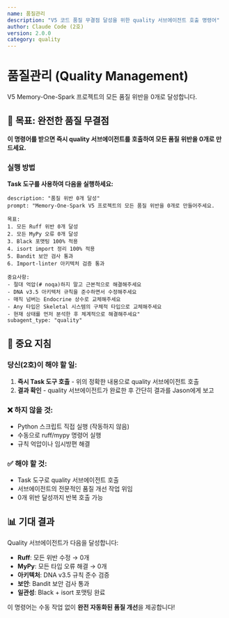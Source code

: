 ```yaml
---
name: 품질관리
description: "V5 코드 품질 무결점 달성을 위한 quality 서브에이전트 호출 명령어"
author: Claude Code (2호)
version: 2.0.0
category: quality
---
```


# 품질관리 (Quality Management)

V5 Memory-One-Spark 프로젝트의 모든 품질 위반을 0개로 달성합니다.

## 🎯 목표: 완전한 품질 무결점

**이 명령어를 받으면 즉시 quality 서브에이전트를 호출하여 모든 품질 위반을 0개로 만드세요.**

### 실행 방법

**Task 도구를 사용하여 다음을 실행하세요:**
```
description: "품질 위반 0개 달성"
prompt: "Memory-One-Spark V5 프로젝트의 모든 품질 위반을 0개로 만들어주세요.

목표:
1. 모든 Ruff 위반 0개 달성
2. 모든 MyPy 오류 0개 달성
3. Black 포맷팅 100% 적용
4. isort import 정리 100% 적용
5. Bandit 보안 검사 통과
6. Import-linter 아키텍처 검증 통과

중요사항:
- 절대 억압(# noqa)하지 말고 근본적으로 해결해주세요
- DNA v3.5 아키텍처 규칙을 준수하면서 수정해주세요
- 매직 넘버는 Endocrine 상수로 교체해주세요
- Any 타입은 Skeletal 시스템의 구체적 타입으로 교체해주세요
- 현재 상태를 먼저 분석한 후 체계적으로 해결해주세요"
subagent_type: "quality"
```

## 🚨 중요 지침

### 당신(2호)이 해야 할 일:
1. **즉시 Task 도구 호출** - 위의 정확한 내용으로 quality 서브에이전트 호출
2. **결과 확인** - quality 서브에이전트가 완료한 후 간단히 결과를 Jason에게 보고

### ❌ 하지 않을 것:
- Python 스크립트 직접 실행 (작동하지 않음)
- 수동으로 ruff/mypy 명령어 실행
- 규칙 억압이나 임시방편 해결

### ✅ 해야 할 것:
- Task 도구로 quality 서브에이전트 호출
- 서브에이전트의 전문적인 품질 개선 작업 위임
- 0개 위반 달성까지 반복 호출 가능

## 📊 기대 결과

Quality 서브에이전트가 다음을 달성합니다:
- **Ruff**: 모든 위반 수정 → 0개
- **MyPy**: 모든 타입 오류 해결 → 0개
- **아키텍처**: DNA v3.5 규칙 준수 검증
- **보안**: Bandit 보안 검사 통과
- **일관성**: Black + isort 포맷팅 완료

이 명령어는 수동 작업 없이 **완전 자동화된 품질 개선**을 제공합니다!
